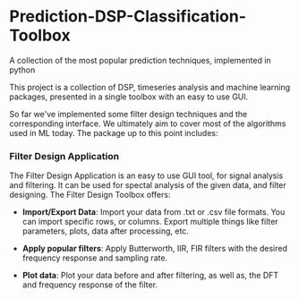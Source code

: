 # Prediction-DSP-Classification-Toolbox
A collection of the most popular prediction techniques, implemented in python

This project is a collection of DSP, timeseries analysis and machine learning packages, presented 
in a single toolbox with an easy to use GUI.

So far we've implemented some filter design techniques and the corresponding interface. 
We ultimately aim to cover most of the algorithms used in ML today. The package up to this 
point includes:

### Filter Design Application ###

The Filter Design Application is an easy to use GUI tool, for signal analysis and filtering. It can be used for spectal
analysis of the given data, and filter designing.
The Filter Design Toolbox offers:

* __Import/Export Data__: Import your data from .txt or .csv file formats. You can import specific rows, or columns.
Export multiple things like filter parameters, plots, data after processing, etc.

* __Apply popular filters__: Apply Butterworth, IIR, FIR filters with the desired frequency response and sampling rate.

* __Plot data__: Plot your data before and after filtering, as well as, the DFT and frequency response of the filter.

